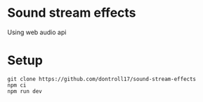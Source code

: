 # Sound stream effects

Using web audio api

# Setup

```
git clone https://github.com/dontroll17/sound-stream-effects
npm ci
npm run dev
```